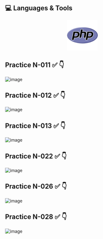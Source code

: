 ## 💻 Languages & Tools

<p align="center">
   <img src="https://raw.githubusercontent.com/devicons/devicon/master/icons/php/php-original.svg" alt="PHP" style="width:20%; max-width:100px;"/>
</p>

## Practice N-011 ✅ 👇
![image](https://github.com/user-attachments/assets/807ded71-fcf3-4982-9146-6c6a4963441f)

## Practice N-012 ✅ 👇
![image](https://github.com/user-attachments/assets/c1869c87-459d-4a3b-9fe8-6959ec5571cd)

## Practice N-013 ✅ 👇
![image](https://github.com/user-attachments/assets/789c9754-5c58-46bc-8ee9-0a418e9277d1)

## Practice N-022 ✅ 👇
![image](https://github.com/user-attachments/assets/d8018293-31c6-49cb-91d0-da61d8542cd8)

## Practice N-026 ✅ 👇
![image](https://github.com/user-attachments/assets/95beaa97-5780-48ba-9468-bacd45e3ab8b)

## Practice N-028 ✅ 👇
![image](https://github.com/user-attachments/assets/849cb022-5fe0-4d1f-bc45-46a5e22f8d63)
